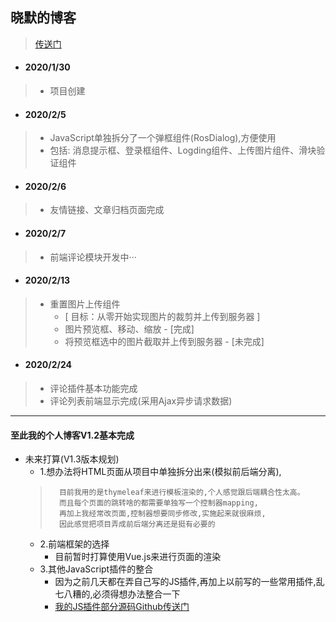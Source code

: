 ## 晓默的博客 ##
> [传送门](https://www.moinros.com)
* #### 2020/1/30 ####
> + 项目创建
* #### 2020/2/5 ####
> + JavaScript单独拆分了一个弹框组件(RosDialog),方便使用
> + 包括: 消息提示框、登录框组件、Logding组件、上传图片组件、滑块验证组件
* #### 2020/2/6 ####
> + 友情链接、文章归档页面完成
* #### 2020/2/7 ####
> + 前端评论模块开发中···
* #### 2020/2/13 ####
> + 重置图片上传组件
>   - [ 目标：从零开始实现图片的裁剪并上传到服务器 ]
>   - 图片预览框、移动、缩放 - [完成]
>   - 将预览框选中的图片截取并上传到服务器 - [未完成]
* #### 2020/2/24 ####
> + 评论插件基本功能完成
> + 评论列表前端显示完成(采用Ajax异步请求数据)
----------
#### 至此我的个人博客V1.2基本完成 ####
+ 未来打算(V1.3版本规划)
    - 1.想办法将HTML页面从项目中单独拆分出来(模拟前后端分离),
    >       目前我用的是thymeleaf来进行模板渲染的,个人感觉跟后端耦合性太高。
    >       而且每个页面的跳转啥的都需要单独写一个控制器mapping,
    >       再加上我经常改页面,控制器想要同步修改,实施起来就很麻烦,
    >       因此感觉把项目弄成前后端分离还是挺有必要的
    - 2.前端框架的选择
        * 目前暂时打算使用Vue.js来进行页面的渲染
    - 3.其他JavaScript插件的整合
        * 因为之前几天都在弄自己写的JS插件,再加上以前写的一些常用插件,乱七八糟的,必须得想办法整合一下
        * [我的JS插件部分源码Github传送门](https://github.com/moinros/moinros-node-tool)